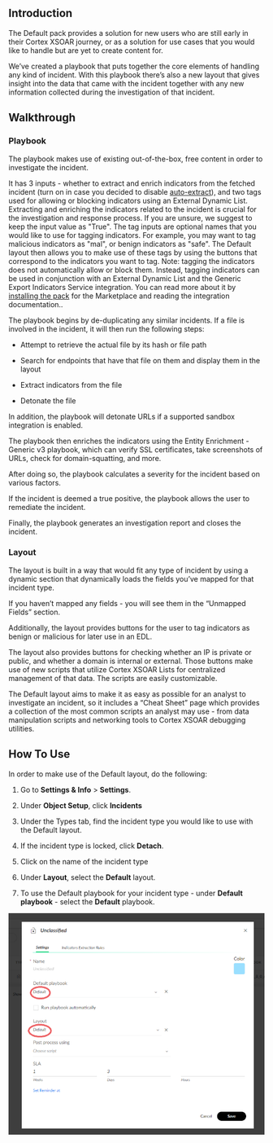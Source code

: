 
## Introduction

The Default pack provides a solution for new users who are still early in their Cortex XSOAR journey, or as a solution for use cases that you would like to handle but are yet to create content for.

  

We’ve created a playbook that puts together the core elements of handling any kind of incident. With this playbook there’s also a new layout that gives insight into the data that came with the incident together with any new information collected during the investigation of that incident.

  
  

## Walkthrough

### Playbook

The playbook makes use of existing out-of-the-box, free content in order to investigate the incident.

It has 3 inputs - whether to extract and enrich indicators from the fetched incident (turn on in case you decided to disable [auto-extract](https://docs-cortex.paloaltonetworks.com/r/Cortex-XSOAR/6.6/Cortex-XSOAR-Administrator-Guide/Indicator-Extraction)), and two tags used for allowing or blocking indicators using an External Dynamic List.
Extracting and enriching the indicators related to the incident is crucial for the investigation and response process. If you are unsure, we suggest to keep the input value as "True".
The tag inputs are optional names that you would like to use for tagging indicators. For example, you may want to tag malicious indicators as "mal", or benign indicators as "safe". The Default layout then allows you to make use of these tags by using the buttons that correspond to the indicators you want to tag.
Note: tagging the indicators does not automatically allow or block them. Instead, tagging indicators can be used in conjunction with an External Dynamic List and the Generic Export Indicators Service integration. You can read more about it by [installing the pack](https://cortex.marketplace.pan.dev/marketplace/details/EDL/) for the Marketplace and reading the integration documentation..

The playbook begins by de-duplicating any similar incidents. If a file is involved in the incident, it will then run the following steps:

-   Attempt to retrieve the actual file by its hash or file path
    
-   Search for endpoints that have that file on them and display them in the layout
    
-   Extract indicators from the file
    
-   Detonate the file
    

In addition, the playbook will detonate URLs if a supported sandbox integration is enabled.

The playbook then enriches the indicators using the Entity Enrichment - Generic v3 playbook, which can verify SSL certificates, take screenshots of URLs, check for domain-squatting, and more.

After doing so, the playbook calculates a severity for the incident based on various factors.

If the incident is deemed a true positive, the playbook allows the user to remediate the incident.

Finally, the playbook generates an investigation report and closes the incident.

  

### Layout

The layout is built in a way that would fit any type of incident by using a dynamic section that dynamically loads the fields you’ve mapped for that incident type.

If you haven’t mapped any fields - you will see them in the “Unmapped Fields” section.

Additionally, the layout provides buttons for the user to tag indicators as benign or malicious for later use in an EDL.

The layout also provides buttons for checking whether an IP is private or public, and whether a domain is internal or external. Those buttons make use of new scripts that utilize Cortex XSOAR Lists for centralized management of that data. The scripts are easily customizable.

The Default layout aims to make it as easy as possible for an analyst to investigate an incident, so it includes a “Cheat Sheet” page which provides a collection of the most common scripts an analyst may use - from data manipulation scripts and networking tools to Cortex XSOAR debugging utilities.

  
  

## How To Use

In order to make use of the Default layout, do the following:

1.  Go to **Settings & Info** > **Settings**.
    
2.  Under **Object Setup**, click **Incidents**
    
3.  Under the Types tab, find the incident type you would like to use with the Default layout.
    

1.  If the incident type is locked, click **Detach**.
    

5.  Click on the name of the incident type
    
6.  Under **Layout**, select the **Default** layout.
    
7. To use the Default playbook for your incident type - under **Default playbook** - select the **Default** playbook.
    

![](https://github.com/demisto/content-docs/blob/master/docs/doc_imgs/reference/unclassified%20edit.png?raw=true)

